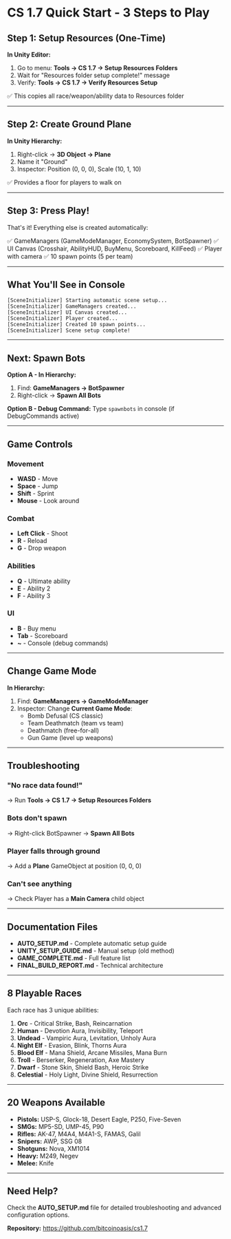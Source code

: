# CS 1.7 Quick Start - 3 Steps to Play

## Step 1: Setup Resources (One-Time)
**In Unity Editor:**
1. Go to menu: **Tools → CS 1.7 → Setup Resources Folders**
2. Wait for "Resources folder setup complete!" message
3. Verify: **Tools → CS 1.7 → Verify Resources Setup**

✅ This copies all race/weapon/ability data to Resources folder

---

## Step 2: Create Ground Plane
**In Unity Hierarchy:**
1. Right-click → **3D Object → Plane**
2. Name it "Ground"
3. Inspector: Position (0, 0, 0), Scale (10, 1, 10)

✅ Provides a floor for players to walk on

---

## Step 3: Press Play!
That's it! Everything else is created automatically:

✅ GameManagers (GameModeManager, EconomySystem, BotSpawner)
✅ UI Canvas (Crosshair, AbilityHUD, BuyMenu, Scoreboard, KillFeed)
✅ Player with camera
✅ 10 spawn points (5 per team)

---

## What You'll See in Console
```
[SceneInitializer] Starting automatic scene setup...
[SceneInitializer] GameManagers created...
[SceneInitializer] UI Canvas created...
[SceneInitializer] Player created...
[SceneInitializer] Created 10 spawn points...
[SceneInitializer] Scene setup complete!
```

---

## Next: Spawn Bots
**Option A - In Hierarchy:**
1. Find: **GameManagers → BotSpawner**
2. Right-click → **Spawn All Bots**

**Option B - Debug Command:**
Type `spawnbots` in console (if DebugCommands active)

---

## Game Controls

### Movement
- **WASD** - Move
- **Space** - Jump
- **Shift** - Sprint
- **Mouse** - Look around

### Combat
- **Left Click** - Shoot
- **R** - Reload
- **G** - Drop weapon

### Abilities
- **Q** - Ultimate ability
- **E** - Ability 2
- **F** - Ability 3

### UI
- **B** - Buy menu
- **Tab** - Scoreboard
- **~** - Console (debug commands)

---

## Change Game Mode
**In Hierarchy:**
1. Find: **GameManagers → GameModeManager**
2. Inspector: Change **Current Game Mode**:
   - Bomb Defusal (CS classic)
   - Team Deathmatch (team vs team)
   - Deathmatch (free-for-all)
   - Gun Game (level up weapons)

---

## Troubleshooting

### "No race data found!"
→ Run **Tools → CS 1.7 → Setup Resources Folders**

### Bots don't spawn
→ Right-click BotSpawner → **Spawn All Bots**

### Player falls through ground
→ Add a **Plane** GameObject at position (0, 0, 0)

### Can't see anything
→ Check Player has a **Main Camera** child object

---

## Documentation Files
- **AUTO_SETUP.md** - Complete automatic setup guide
- **UNITY_SETUP_GUIDE.md** - Manual setup (old method)
- **GAME_COMPLETE.md** - Full feature list
- **FINAL_BUILD_REPORT.md** - Technical architecture

---

## 8 Playable Races
Each race has 3 unique abilities:

1. **Orc** - Critical Strike, Bash, Reincarnation
2. **Human** - Devotion Aura, Invisibility, Teleport
3. **Undead** - Vampiric Aura, Levitation, Unholy Aura
4. **Night Elf** - Evasion, Blink, Thorns Aura
5. **Blood Elf** - Mana Shield, Arcane Missiles, Mana Burn
6. **Troll** - Berserker, Regeneration, Axe Mastery
7. **Dwarf** - Stone Skin, Shield Bash, Heroic Strike
8. **Celestial** - Holy Light, Divine Shield, Resurrection

---

## 20 Weapons Available
- **Pistols:** USP-S, Glock-18, Desert Eagle, P250, Five-Seven
- **SMGs:** MP5-SD, UMP-45, P90
- **Rifles:** AK-47, M4A4, M4A1-S, FAMAS, Galil
- **Snipers:** AWP, SSG 08
- **Shotguns:** Nova, XM1014
- **Heavy:** M249, Negev
- **Melee:** Knife

---

## Need Help?
Check the **AUTO_SETUP.md** file for detailed troubleshooting and advanced configuration options.

**Repository:** https://github.com/bitcoinoasis/cs1.7
